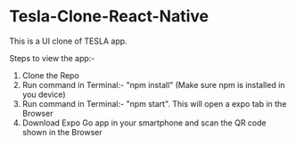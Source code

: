 # Tesla-Clone-React-Native

This is a UI clone of TESLA app.


Steps to view the app:-

1. Clone the Repo
2. Run command in Terminal:- "npm install" (Make sure npm is installed in you device)
3. Run command in Terminal:- "npm start". This will open a expo tab in the Browser
4. Download Expo Go app in your smartphone and scan the QR code shown in the Browser
